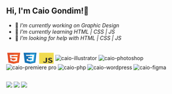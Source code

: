 ## Hi, I'm Caio Gondim!👋


- 🔭 _I’m currently working on Graphic Design_
- 🌱 _I’m currently learning HTML | CSS | JS_
- 🤔 *I’m looking for help with HTML | CSS | JS*


<div style="display: inline_block"><br>
  <img align="center" alt="caio-HTML" height="30" width="40" src="https://raw.githubusercontent.com/devicons/devicon/master/icons/html5/html5-original.svg">
  <img align="center" alt="caio-CSS" height="30" width="40" src="https://raw.githubusercontent.com/devicons/devicon/master/icons/css3/css3-original.svg">
  <img align="center" alt="caio-JS" height="30" width="40" src="https://raw.githubusercontent.com/devicons/devicon/master/icons/javascript/javascript-original.svg">
  <img align="center" alt="caio-illustrator" height="30" width="40" src="https://cdn.jsdelivr.net/gh/devicons/devicon/icons/illustrator/illustrator-plain.svg">
  <img align="center" alt="caio-photoshop" height="30" width="40" src="https://cdn.jsdelivr.net/gh/devicons/devicon/icons/photoshop/photoshop-plain.svg">
  <img align="center" alt="caio-premiere pro" height="30" width="40" src="https://cdn.jsdelivr.net/gh/devicons/devicon/icons/premierepro/premierepro-plain.svg">
  <img align="center" alt="caio-php" src="https://img.shields.io/badge/PHP-777BB4?style=for-the-badge&logo=php&logoColor=white">
  <img align="center" alt="caio-wordpress" src="https://img.shields.io/badge/Wordpress-21759B?style=for-the-badge&logo=wordpress&logoColor=white">
  <img align="center" alt="caio-figma" src="https://img.shields.io/badge/Figma-F24E1E?style=for-the-badge&logo=figma&logoColor=white">
</div>

##

<div>
  <a href="https://instagram.com/caaiogondim" target="_blank"><img src="https://img.shields.io/badge/Instagram-E4405F?style=for-the-badge&logo=instagram&logoColor=white" target="_blank"></a>
  <a href="https://www.linkedin.com/in/caioogondim" target="_blank"><img src="https://img.shields.io/badge/LinkedIn-0077B5?style=for-the-badge&logo=linkedin&logoColor=white" target="_blank"></a>
  <a href="mailto:caioogondim@gmail.com" target="_blank"><img src="https://img.shields.io/badge/Gmail-D14836?style=for-the-badge&logo=gmail&logoColor=white" target="_blank"></a>
</div>
